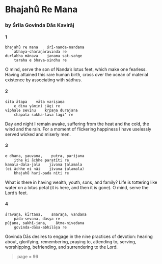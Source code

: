 # Bhajahu̐ Re Mana

### by Śrīla Govinda Dās Kavirāj

#### 1

    bhajahu̐ re mana    śrī-nanda-nandana
        abhaya-charaṇāravinda re
    durlabha mānava    janama sat-saṅge
        taraha e bhava-sindhu re

O mind, serve the son of Nanda’s lotus feet, which make one fearless. Having attained this rare human birth, cross over the ocean of material existence by associating with sādhus.

#### 2

    śīta ātapa    vāta variṣaṇa
        e dina yāminī jāgi re
    viphale sevinu    kṛpaṇa durajana
        chapala sukha-lava lāgi’ re

Day and night I remain awake, suffering from the heat and the cold, the wind and the rain. For a moment of flickering happiness I have uselessly served wicked and miserly men.

#### 3

    e dhana, yauvana,    putra, parijana
        ithe ki āchhe paratīti re
    kamala-dala-jala    jīvana ṭalamala
    (ei āchhe ei nāi    jīvana ṭalamala)
        bhajahu̐ hari-pada niti re

What is there in having wealth, youth, sons, and family? Life is tottering like water on a lotus petal (it is here, and then it is gone). O mind, serve the Lord’s feet.

#### 4

    śravaṇa, kīrtana,    smaraṇa, vandana
        pāda-sevana, dāsya re
    pūjana, sakhī-jana,    ātma-nivedana
        govinda-dāsa-abhilāṣa re

Govinda Dās desires to engage in the nine practices of devotion: hearing about, glorifying, remembering, praying to, attending to, serving, worshipping, befriending, and surrendering to the Lord.


> page = 96
